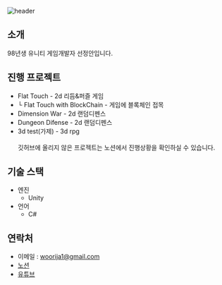 ![header](https://capsule-render.vercel.app/api?type=soft&text=Sun%20Jeong%20An's%20github)
<h2>소개</h2>
98년생 유니티 게임개발자 선정안입니다.
<h2>진행 프로젝트</h2>

 - Flat Touch - 2d 리듬&퍼즐 게임
 - └ Flat Touch with BlockChain - 게임에 블록체인 접목
 - Dimension War - 2d 랜덤디펜스
 - Dungeon Difense - 2d 랜덤디펜스
 - 3d test(가제) - 3d rpg
</br></br>
깃허브에 올리지 않은 프로젝트는 노션에서 진행상황을 확인하실 수 있습니다.

<h2>기술 스택</h2>

 - 엔진
   - Unity
 - 언어
   - C#

<h2>연락처</h2>

 - 이메일 : woorija1@gmail.com
 - <a href="https://woorija.notion.site/woorija/9e9cf4a7161b4fda9f8a023dbdbad1a0">노션</a>
 - <a href="https://www.youtube.com/channel/UC0P3V8Nq9kjdVFnh4qpSb5A">유튜브</a>
